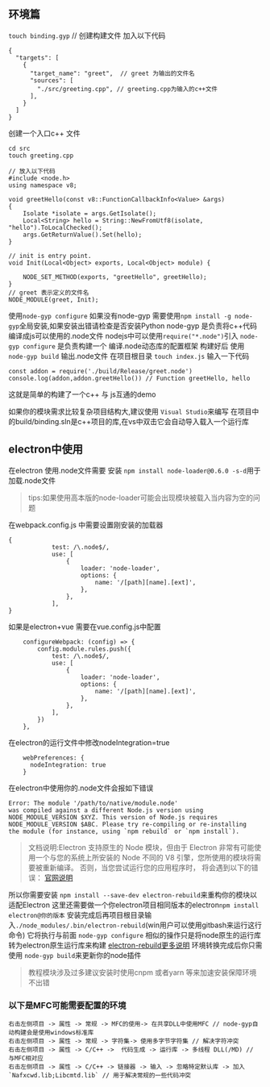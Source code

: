 ## 环境篇

`touch binding.gyp` // 创建构建文件
加入以下代码
```
{
  "targets": [
    {
      "target_name": "greet",  // greet 为输出的文件名        
      "sources": [                          
        "./src/greeting.cpp", // greeting.cpp为输入的c++文件
      ],
    }
  ]
}
```
创建一个入口c++ 文件
```
cd src
touch greeting.cpp

// 放入以下代码
#include <node.h>
using namespace v8;

void greetHello(const v8::FunctionCallbackInfo<Value> &args)
{
    Isolate *isolate = args.GetIsolate();
    Local<String> hello = String::NewFromUtf8(isolate, "hello").ToLocalChecked();
    args.GetReturnValue().Set(hello);
}

// init is entry point.
void Init(Local<Object> exports, Local<Object> module) {

	NODE_SET_METHOD(exports, "greetHello", greetHello);
}
// greet 表示定义的文件名
NODE_MODULE(greet, Init);
```
使用`node-gyp configure` 如果没有node-gyp 需要使用`npm install -g node-gyp`全局安装,如果安装出错请检查是否安装Python
node-gyp 是负责将c++代码编译成js可以使用的.node文件
nodejs中可以使用`require("*.node")`引入
`node-gyp configure` 是负责构建一个 编译.node动态库的配置框架
构建好后 使用 `node-gyp build` 输出.node文件
在项目根目录 `touch index.js` 输入一下代码
```
const addon = require('./build/Release/greet.node')
console.log(addon,addon.greetHello()) // Function greetHello, hello
```
这就是简单的构建了一个c++ 与 js互通的demo

如果你的模块需求比较复杂项目结构大,建议使用 `Visual Studio`来编写
在项目中的build/binding.sln是c++项目的库,在vs中双击它会自动导入载入一个运行库
## electron中使用
在electron 使用.node文件需要 安装 `npm install node-loader@0.6.0 -s-d`用于加载.node文件
>tips:如果使用高本版的node-loader可能会出现模块被载入当内容为空的问题

在webpack.config.js 中需要设置刚安装的加载器
```
{
            test: /\.node$/,
            use: [
                {
                    loader: 'node-loader',
                    options: {
                        name: '/[path][name].[ext]',
                    },
                },
            ],
}
```
如果是electron+vue 需要在vue.config.js中配置
```
    configureWebpack: (config) => {
        config.module.rules.push({
            test: /\.node$/,
            use: [
                {
                    loader: 'node-loader',
                    options: {
                        name: '/[path][name].[ext]',
                    },
                },
            ],
        })
    },
```
在electron的运行文件中修改nodeIntegration=true
```
    webPreferences: {
      nodeIntegration: true
    }

```
在electron中使用你的.node文件会报如下错误
```
Error: The module '/path/to/native/module.node'
was compiled against a different Node.js version using
NODE_MODULE_VERSION $XYZ. This version of Node.js requires
NODE_MODULE_VERSION $ABC. Please try re-compiling or re-installing
the module (for instance, using `npm rebuild` or `npm install`).
```
>文档说明:Electron 支持原生的 Node 模块，但由于 Electron 非常有可能使用一个与您的系统上所安装的 Node 不同的 V8 引擎，您所使用的模块将需要被重新编译。 否则，当您尝试运行您的应用程序时， 将会遇到以下的错误：
[官网说明](https://www.electronjs.org/docs/tutorial/using-native-node-modules)

所以你需要安装 `npm install --save-dev electron-rebuild`来重构你的模块以适配Electron
这里还需要做一个你electron项目相同版本的electron`npm install electron@你的版本`
安装完成后再项目根目录输入`./node_modules/.bin/electron-rebuild`(win用户可以使用gitbash来运行这行命令)
它将执行与前面 `node-gyp configure` 相似的操作只是将node原生的运行库转为electron原生运行库来构建 [electron-rebuild更多说明](https://github.com/electron/electron-rebuild)
环境转换完成后你只需使用 `node-gyp build`来更新你的node插件
>教程模块涉及过多建议安装时使用cnpm 或者yarn 等来加速安装保障环境不出错 
### 以下是MFC可能需要配置的环境
```
右击左侧项目 -> 属性 -> 常规 -> MFC的使用-> 在共享DLL中使用MFC // node-gyp自动构建会是使用windows标准库
右击左侧项目 -> 属性 -> 常规 -> 字符集-> 使用多字节字符集 // 解决字符冲突
右击左侧项目 -> 属性 -> C/C++ ->  代码生成 -> 运行库 -> 多线程 DLL(/MD) // 与MFC相对应
右击左侧项目 -> 属性 -> C/C++ -> 链接器 -> 输入 -> 忽略特定默认库 -> 加入`Nafxcwd.lib;Libcmtd.lib` // 用于解决常规的一些代码冲突
```

